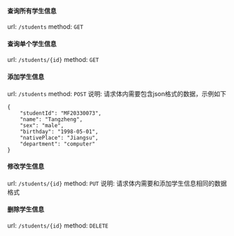 #### 查询所有学生信息
url: `/students`
method: `GET`

#### 查询单个学生信息
url: `/students/{id}`
method: `GET`

#### 添加学生信息
url: `/students`
method: `POST`
说明: 请求体内需要包含json格式的数据，示例如下
```
{
    "studentId": "MF20330073",
    "name": "Tangzheng",
    "sex": "male",
    "birthday": "1998-05-01",
    "nativePlace": "Jiangsu",
    "department": "computer"
}
```

#### 修改学生信息
url: `/students/{id}`
method: `PUT`
说明: 请求体内需要和添加学生信息相同的数据格式

#### 删除学生信息
url: `/students/{id}`
method: `DELETE`